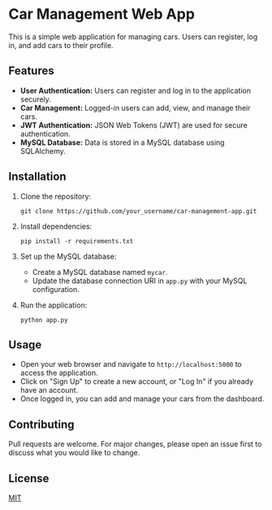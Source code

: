 # Car Management Web App

This is a simple web application for managing cars. Users can register, log in, and add cars to their profile.

## Features

- **User Authentication:** Users can register and log in to the application securely.
- **Car Management:** Logged-in users can add, view, and manage their cars.
- **JWT Authentication:** JSON Web Tokens (JWT) are used for secure authentication.
- **MySQL Database:** Data is stored in a MySQL database using SQLAlchemy.

## Installation

1. Clone the repository:

    ```
    git clone https://github.com/your_username/car-management-app.git
    ```

2. Install dependencies:

    ```
    pip install -r requirements.txt
    ```

3. Set up the MySQL database:
   
   - Create a MySQL database named `mycar`.
   - Update the database connection URI in `app.py` with your MySQL configuration.

4. Run the application:

    ```
    python app.py
    ```

## Usage

- Open your web browser and navigate to `http://localhost:5000` to access the application.
- Click on "Sign Up" to create a new account, or "Log In" if you already have an account.
- Once logged in, you can add and manage your cars from the dashboard.

## Contributing

Pull requests are welcome. For major changes, please open an issue first to discuss what you would like to change.

## License

[MIT](https://choosealicense.com/licenses/mit/)
